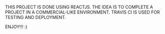 THIS PROJECT IS DONE USING REACTJS. THE IDEA IS 
TO COMPLETE A PROJECT IN A COMMERCIAL-LIKE ENVIRONMENT.
TRAVIS CI IS USED FOR TESTING AND DEPLOYMENT.

ENJOY!!! :)